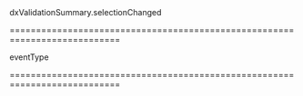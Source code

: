 <!--id-->dxValidationSummary.selectionChanged<!--/id-->
===========================================================================
<!--hidden--><!--/hidden-->
<!--type-->eventType<!--/type-->
===========================================================================

